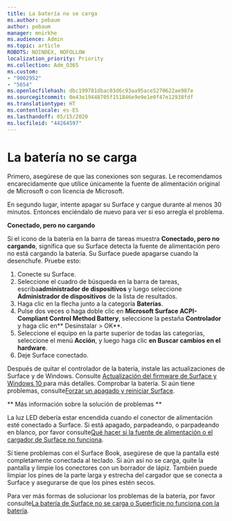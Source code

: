 ```yaml
---
title: La batería no se carga
ms.author: pebaum
author: pebaum
manager: mnirkhe
ms.audience: Admin
ms.topic: article
ROBOTS: NOINDEX, NOFOLLOW
localization_priority: Priority
ms.collection: Adm_O365
ms.custom:
- "9002952"
- "5654"
ms.openlocfilehash: dbc199781dbac03d6c93aa95ace5270622ae987e
ms.sourcegitcommit: 0e43e19448705f151846e9e9e1e0f47e12938fdf
ms.translationtype: HT
ms.contentlocale: es-ES
ms.lasthandoff: 05/15/2020
ms.locfileid: "44264597"
---
```

# <a name="battery-wont-charge"></a>La batería no se carga

Primero, asegúrese de que las conexiones son seguras. Le recomendamos encarecidamente que utilice únicamente la fuente de alimentación original de Microsoft o con licencia de Microsoft.

En segundo lugar, intente apagar su Surface y cargue durante al menos 30 minutos. Entonces enciéndalo de nuevo para ver si eso arregla el problema.

**Conectado, pero no cargando**

Si el icono de la batería en la barra de tareas muestra **Conectado, pero no cargando**, significa que su Surface detecta la fuente de alimentación pero no está cargando la batería. Su Surface puede apagarse cuando la desenchufe. Pruebe esto:

1. Conecte su Surface.
2. Seleccione el cuadro de búsqueda en la barra de tareas, escriba**administrador de dispositivos** y luego seleccione **Administrador de dispositivos** de la lista de resultados.
3. Haga clic en la flecha junto a la categoría **Baterías**.
4. Pulse dos veces o haga doble clic en **Microsoft Surface ACPI-Compliant Control Method Battery**, seleccione la pestaña **Controlador** y haga clic en** Desinstalar > OK**.
5. Seleccione el equipo en la parte superior de todas las categorías, seleccione el menú **Acción**, y luego haga clic **en Buscar cambios en el hardware**.
6. Deje Surface conectado.

Después de quitar el controlador de la batería, instale las actualizaciones de Surface y de Windows. Consulte [Actualización del firmware de Surface y Windows 10 ](https://support.microsoft.com/help/4023505)para más detalles. Comprobar la batería. Si aún tiene problemas, consulte[Forzar un apagado y reiniciar Surface](https://support.microsoft.com/help/4036280/surface-force-a-shut-down-and-restart-your-surface).

** Más información sobre la solución de problemas **

La luz LED debería estar encendida cuando el conector de alimentación esté conectado a Surface. Si está apagado, parpadeando, o parpadeando en blanco, por favor consulte[Qué hacer si la fuente de alimentación o el cargador de Surface no funciona](https://support.microsoft.com/help/4484763/surface-fix-issues-with-your-power-supply). 

Si tiene problemas con el Surface Book, asegúrese de que la pantalla esté completamente conectada al teclado. Si aún así no se carga, quite la pantalla y limpie los conectores con un borrador de lápiz. También puede limpiar los pines de la parte larga y estrecha del cargador que se conecta a Surface y asegurarse de que los pines estén secos.

Para ver más formas de solucionar los problemas de la batería, por favor consulte[La batería de Surface no se carga o Superficie no funciona con la batería](https://support.microsoft.com/help/4023536/surface-surface-battery-wont-charge).
